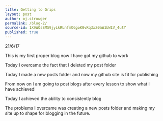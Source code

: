 ```yaml
---
title: Getting to Grips
layout: post
author: oj.strowger
permalink: /blog-2/
source-id: 1X9WOsSMS9jyLkRLnfmOGgoK0vRq3xZ0aW1bWIV_4utY
published: true
---
```

21/6/17

This is my first proper blog now I have got my github to work

Today I overcame the fact that I deleted my post folder

Today I made a new posts folder and now my github site is fit for publishing

From now on I am going to post blogs after every lesson to show what I have achieved

Today I achieved the ability to consistently blog 

The problems I overcame was creating a new posts folder and making my site up to shape for blogging in the future.

